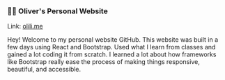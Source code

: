 ### 👨‍💻 Oliver's Personal Website

Link: [olili.me](url)

Hey! Welcome to my personal website GitHub. This website was built in a few days using React and Bootstrap. Used what I learn from classes and gained a lot coding it from scratch. I learned a lot about how frameworks like Bootstrap really ease the process of making things responsive, beautiful, and accessible. 
